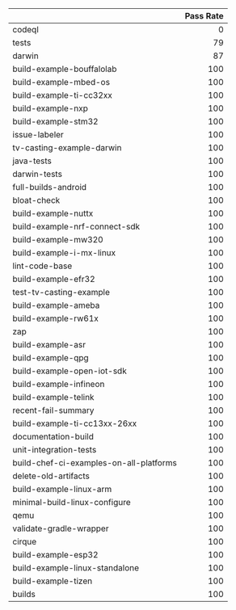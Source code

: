 |                                         |   Pass Rate |
|:----------------------------------------|------------:|
| codeql                                  |           0 |
| tests                                   |          79 |
| darwin                                  |          87 |
| build-example-bouffalolab               |         100 |
| build-example-mbed-os                   |         100 |
| build-example-ti-cc32xx                 |         100 |
| build-example-nxp                       |         100 |
| build-example-stm32                     |         100 |
| issue-labeler                           |         100 |
| tv-casting-example-darwin               |         100 |
| java-tests                              |         100 |
| darwin-tests                            |         100 |
| full-builds-android                     |         100 |
| bloat-check                             |         100 |
| build-example-nuttx                     |         100 |
| build-example-nrf-connect-sdk           |         100 |
| build-example-mw320                     |         100 |
| build-example-i-mx-linux                |         100 |
| lint-code-base                          |         100 |
| build-example-efr32                     |         100 |
| test-tv-casting-example                 |         100 |
| build-example-ameba                     |         100 |
| build-example-rw61x                     |         100 |
| zap                                     |         100 |
| build-example-asr                       |         100 |
| build-example-qpg                       |         100 |
| build-example-open-iot-sdk              |         100 |
| build-example-infineon                  |         100 |
| build-example-telink                    |         100 |
| recent-fail-summary                     |         100 |
| build-example-ti-cc13xx-26xx            |         100 |
| documentation-build                     |         100 |
| unit-integration-tests                  |         100 |
| build-chef-ci-examples-on-all-platforms |         100 |
| delete-old-artifacts                    |         100 |
| build-example-linux-arm                 |         100 |
| minimal-build-linux-configure           |         100 |
| qemu                                    |         100 |
| validate-gradle-wrapper                 |         100 |
| cirque                                  |         100 |
| build-example-esp32                     |         100 |
| build-example-linux-standalone          |         100 |
| build-example-tizen                     |         100 |
| builds                                  |         100 |